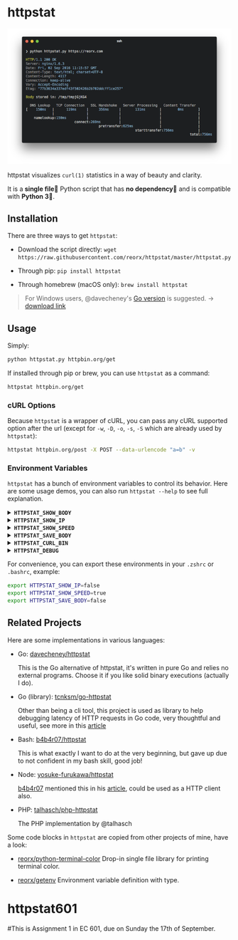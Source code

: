 
# httpstat

![screenshot](screenshot.png)

httpstat visualizes `curl(1)` statistics in a way of beauty and clarity.

It is a **single file🌟** Python script that has **no dependency👏** and is compatible with **Python 3🍻**.


## Installation

There are three ways to get `httpstat`:

- Download the script directly: `wget https://raw.githubusercontent.com/reorx/httpstat/master/httpstat.py`

- Through pip: `pip install httpstat`

- Through homebrew (macOS only): `brew install httpstat`

> For Windows users, @davecheney's [Go version](https://github.com/davecheney/httpstat) is suggested. → [download link](https://github.com/davecheney/httpstat/releases)

## Usage

Simply:

```bash
python httpstat.py httpbin.org/get
```

If installed through pip or brew, you can use `httpstat` as a command:

```bash
httpstat httpbin.org/get
```

### cURL Options

Because `httpstat` is a wrapper of cURL, you can pass any cURL supported option after the url (except for `-w`, `-D`, `-o`, `-s`, `-S` which are already used by `httpstat`):

```bash
httpstat httpbin.org/post -X POST --data-urlencode "a=b" -v
```

### Environment Variables

`httpstat` has a bunch of environment variables to control its behavior.
Here are some usage demos, you can also run `httpstat --help` to see full explanation.

<details>
<summary><strong><code>HTTPSTAT_SHOW_BODY</code></strong></summary>

Set to `true` to show response body in the output, note that body length
is limited to 1023 bytes, will be truncated if exceeds. Default is `false`.
</details>


<details>
<summary><strong><code>HTTPSTAT_SHOW_IP</code></strong></summary>

By default httpstat shows remote and local IP/port address.
Set to `false` to disable this feature. Default is `true`.
</details>


<details>
<summary><strong><code>HTTPSTAT_SHOW_SPEED</code></strong></summary>

Set to `true` to show download and upload speed.  Default is `false`.

```bash
HTTPSTAT_SHOW_SPEED=true httpstat http://cachefly.cachefly.net/10mb.test

...
speed_download: 3193.3 KiB/s, speed_upload: 0.0 KiB/s
```
</details>


<details>
<summary><strong><code>HTTPSTAT_SAVE_BODY</code></strong></summary>

By default httpstat stores body in a tmp file,
set to `false` to disable this feature. Default is `true`
</details>


<details>
<summary><strong><code>HTTPSTAT_CURL_BIN</code></strong></summary>

Indicate the cURL bin path to use. Default is `curl` from current shell $PATH.

This exampe uses brew installed cURL to make HTTP2 request:

```bash
HTTPSTAT_CURL_BIN=/usr/local/Cellar/curl/7.50.3/bin/curl httpstat https://http2.akamai.com/ --http2

HTTP/2 200
...
```

> cURL must be compiled with nghttp2 to enable http2 feature
> ([#12](https://github.com/reorx/httpstat/issues/12)).
</details>


<details>
<summary><strong><code>HTTPSTAT_DEBUG</code></strong></summary>

Set to `true` to see debugging logs. Default is `false`
</details>


For convenience, you can export these environments in your `.zshrc` or `.bashrc`,
example:

```bash
export HTTPSTAT_SHOW_IP=false
export HTTPSTAT_SHOW_SPEED=true
export HTTPSTAT_SAVE_BODY=false
```

## Related Projects

Here are some implementations in various languages:


- Go: [davecheney/httpstat](https://github.com/davecheney/httpstat)

  This is the Go alternative of httpstat, it's written in pure Go and relies no external programs. Choose it if you like solid binary executions (actually I do).

- Go (library): [tcnksm/go-httpstat](https://github.com/tcnksm/go-httpstat)

  Other than being a cli tool, this project is used as library to help debugging latency of HTTP requests in Go code, very thoughtful and useful, see more in this [article](https://medium.com/@deeeet/trancing-http-request-latency-in-golang-65b2463f548c#.mm1u8kfnu)

- Bash: [b4b4r07/httpstat](https://github.com/b4b4r07/httpstat)

  This is what exactly I want to do at the very beginning, but gave up due to not confident in my bash skill, good job!

- Node: [yosuke-furukawa/httpstat](https://github.com/yosuke-furukawa/httpstat)

  [b4b4r07](https://twitter.com/b4b4r07) mentioned this in his [article](http://www.tellme.tokyo/entry/2016/09/25/213810), could be used as a HTTP client also.

- PHP: [talhasch/php-httpstat](https://github.com/talhasch/php-httpstat)

  The PHP implementation by @talhasch

Some code blocks in `httpstat` are copied from other projects of mine, have a look:

- [reorx/python-terminal-color](https://github.com/reorx/python-terminal-color) Drop-in single file library for printing terminal color.

- [reorx/getenv](https://github.com/reorx/getenv) Environment variable definition with type.

# httpstat601
#This is Assignment 1 in EC 601, due on Sunday the 17th of September.
